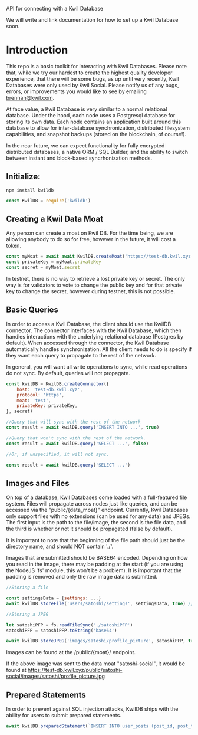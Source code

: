 API for connecting with a Kwil Database

We will write and link documentation for how to set up a Kwil Database soon.

# Introduction

This repo is a basic toolkit for interacting with Kwil Databases.  Please note that, while we try our hardest to create the highest quality developer experience, that there will be some bugs, as up until very recently, Kwil Databases were only used by Kwil Social.  Please notify us of any bugs, errors, or improvements you would like to see by emailing brennan@kwil.com.

At face value, a Kwil Database is very similar to a normal relational database.  Under the hood, each node uses a Postgresql database for storing its own data.  Each node contains an application built around this database to allow for inter-database synchronization, distributed filesystem capabilities, and snapshot backups (stored on the blockchain, of course!).

In the near future, we can expect functionality for fully encrypted distributed databases, a native ORM / SQL Builder, and the ability to switch between instant and block-based syncrhonization methods.

## Initialize:
```
npm install kwildb
```

```js
const KwilDB = require('kwildb')
```

## Creating a Kwil Data Moat
Any person can create a moat on Kwil DB.  For the time being, we are allowing anybody to do so for free, however in the future, it will cost a token.
```js
const myMoat = await await KwilDB.createMoat('https://test-db.kwil.xyz', 'test-moat', 'mySuperSecretPassword', 'myWalletAddr')
const privateKey = myMoat.privateKey
const secret = myMoat.secret
```
In testnet, there is no way to retrieve a lost private key or secret.  The only way is for validators to vote to change the public key and for that private key to change the secret, however during testnet, this is not possible.

## Basic Queries
In order to access a Kwil Database, the client should use the KwilDB connector.  The connector interfaces with the Kwil Database, which then handles interactions with the underlying relational database (Postgres by default).  When accessed through the connector, the Kwil Database automatically handles synchronization.  All the client needs to do is specify if they want each query to propagate to the rest of the network.

In general, you will want all write operations to sync, while read operations do not sync.  By default, queries will not propagate.
```js
const kwilDB = KwilDB.createConnector({
    host: 'test-db.kwil.xyz',
    protocol: 'https',
    moat: 'test',
    privateKey: privateKey,
}, secret)

//Query that will sync with the rest of the network
const result = await kwilDB.query('INSERT INTO ...', true)

//Query that won't sync with the rest of the network.
const result = await kwilDB.query('SELECT ...', false)

//Or, if unspecified, it will not sync.

const result = await kwilDB.query('SELECT ...')
```

## Images and Files
On top of a database, Kwil Databases come loaded with a full-featured file system.  Files will propagate across nodes just like queries, and can be accessed via the "public/{data_moat}" endpoint.  Currently, Kwil Databases only support files with no extensions (can be used for any data) and JPEGs.  The first input is the path to the file/image, the second is the file data, and the third is whether or not it should be propagated (false by default).

It is important to note that the beginning of the file path should just be the directory name, and should NOT contain './'.

Images that are submitted should be BASE64 encoded.  Depending on how you read in the image, there may be padding at the start (if you are using the NodeJS 'fs' module, this won't be a problem).  It is important that the padding is removed and only the raw image data is submitted.
```js
//Storing a file

const settingsData = {settings: ...}
await kwilDB.storeFile('users/satoshi/settings', settingsData, true) //Will propagate

//Storing a JPEG

let satoshiPFP = fs.readFileSync('./satoshiPFP')
satoshiPFP = satoshiPFP.toString('base64')

await kwilDB.storeJPEG('images/satoshi/profile_picture', satoshiPFP, true)
```

Images can be found at the /public/{moat}/ endpoint.

If the above image was sent to the data moat "satoshi-social", it would be found at https://test-db.kwil.xyz/public/satoshi-social/images/satoshi/profile_picture.jpg

## Prepared Statements
In order to prevent against SQL injection attacks, KwilDB ships with the ability for users to submit prepared statements.

```js
await kwilDB.preparedStatement(`INSERT INTO user_posts (post_id, post_text, post_owner) VALUES ($1, $2, $3)`, ['wnv47vn213re', 'Hello Permaweb!', 'satoshi'], true)
```
